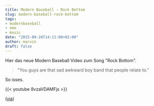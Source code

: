 ```yaml
---
title: Modern Baseball - Rock Bottom
slug: modern-baseball-rock-bottom
tags:
- modernbaseball
- emo
- music
date: "2015-09-24T14:11:00+02:00"
author: marvin
draft: false
---
```


Hier das neue Modern Baseball Video zum Song "Rock Bottom".

> "You guys are that sad awkward boy band that people relate to."

So isses.

{{< youtube 8vzaVDAMFjs >}}

([via](http://pitchfork.com/news/61296-modern-baseball-escape-high-school-cliches-in-rock-bottom-video/))